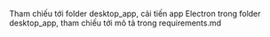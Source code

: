 Tham chiếu tới folder desktop_app, cải tiến app Electron trong folder desktop_app, tham chiếu tới mô tả trong requirements.md
